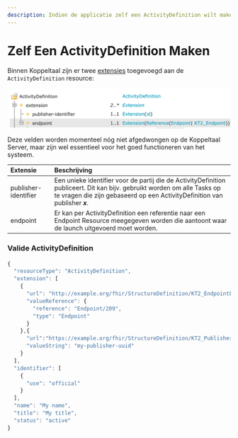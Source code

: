```yaml
---
description: Indien de applicatie zelf een ActivityDefinition wilt maken i.p.v. het EPD
---
```


# Zelf Een ActivityDefinition Maken

Binnen Koppeltaal zijn er twee [extensies](https://simplifier.net/koppeltaalv2.0/kt2activitydefinition) toegevoegd aan de `ActivityDefinition`  resource:

![](../../../.gitbook/assets/screenshot-2021-09-22-at-13.31.27.png)

Deze velden worden momenteel nóg niet afgedwongen op de Koppeltaal Server, maar zijn wel essentieel voor het goed functioneren van het systeem.

| Extensie | Beschrijving |
| :--- | :--- |
| publisher-identifier | Een unieke identifier voor de partij die de ActivityDefinition publiceert. Dit kan bijv. gebruikt worden om alle Tasks op te vragen die zijn gebaseerd op een ActivityDefinition van publisher _**x**_. |
| endpoint | Er kan per ActivityDefinition een referentie naar een Endpoint Resource meegegeven worden die aantoont waar de launch uitgevoerd moet worden. |

### Valide ActivityDefinition

```javascript
{
  "resourceType": "ActivityDefinition",
  "extension": [
    {
      "url": "http://example.org/fhir/StructureDefinition/KT2_EndpointExtension",
      "valueReference": {
        "reference": "Endpoint/209",
        "type": "Endpoint"
      }
    },{
      "url":"https://example.org/fhir/StructureDefinition/KT2_PublisherIdentifier",
      "valueString": "my-publisher-uuid"
    }
  ],
  "identifier": [
    {
      "use": "official"
    }
  ],
  "name": "My name",
  "title": "My title",
  "status": "active"
}
```

